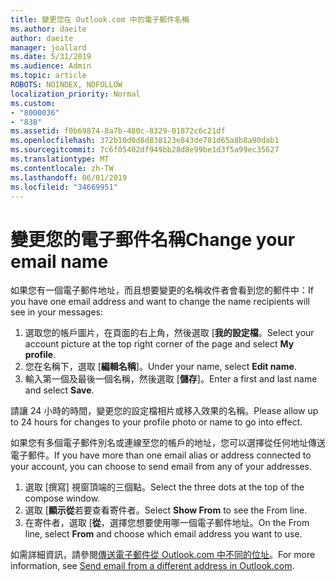 ```yaml
---
title: 變更您在 Outlook.com 中的電子郵件名稱
ms.author: daeite
author: daeite
manager: joallard
ms.date: 5/31/2019
ms.audience: Admin
ms.topic: article
ROBOTS: NOINDEX, NOFOLLOW
localization_priority: Normal
ms.custom:
- "8000036"
- "838"
ms.assetid: f0b69874-8a7b-480c-8329-01872c6c21df
ms.openlocfilehash: 372b10d0d8d838123e843de781d65a8b8a90dab1
ms.sourcegitcommit: 7c6f05402df949bb28d8e99be1d3f5a99ec35627
ms.translationtype: MT
ms.contentlocale: zh-TW
ms.lasthandoff: 06/01/2019
ms.locfileid: "34669951"
---
```

# <a name="change-your-email-name"></a><span data-ttu-id="3ed61-102">變更您的電子郵件名稱</span><span class="sxs-lookup"><span data-stu-id="3ed61-102">Change your email name</span></span>

<span data-ttu-id="3ed61-103">如果您有一個電子郵件地址，而且想要變更的名稱收件者會看到您的郵件中：</span><span class="sxs-lookup"><span data-stu-id="3ed61-103">If you have one email address and want to change the name recipients will see in your messages:</span></span>
  
1. <span data-ttu-id="3ed61-104">選取您的帳戶圖片，在頁面的右上角，然後選取 [**我的設定檔**。</span><span class="sxs-lookup"><span data-stu-id="3ed61-104">Select your account picture at the top right corner of the page and select **My profile**.</span></span>
1. <span data-ttu-id="3ed61-105">您在名稱下，選取 [**編輯名稱**]。</span><span class="sxs-lookup"><span data-stu-id="3ed61-105">Under your name, select **Edit name**.</span></span>
1. <span data-ttu-id="3ed61-106">輸入第一個及最後一個名稱，然後選取 [**儲存**]。</span><span class="sxs-lookup"><span data-stu-id="3ed61-106">Enter a first and last name and select **Save**.</span></span>

<span data-ttu-id="3ed61-107">請讓 24 小時的時間，變更您的設定檔相片或移入效果的名稱。</span><span class="sxs-lookup"><span data-stu-id="3ed61-107">Please allow up to 24 hours for changes to your profile photo or name to go into effect.</span></span>
  
<span data-ttu-id="3ed61-108">如果您有多個電子郵件別名或連線至您的帳戶的地址，您可以選擇從任何地址傳送電子郵件。</span><span class="sxs-lookup"><span data-stu-id="3ed61-108">If you have more than one email alias or address connected to your account, you can choose to send email from any of your addresses.</span></span>
  
1. <span data-ttu-id="3ed61-109">選取 [撰寫] 視窗頂端的三個點。</span><span class="sxs-lookup"><span data-stu-id="3ed61-109">Select the three dots at the top of the compose window.</span></span>
1. <span data-ttu-id="3ed61-110">選取 [**顯示從**若要查看寄件者。</span><span class="sxs-lookup"><span data-stu-id="3ed61-110">Select **Show From** to see the From line.</span></span>
1. <span data-ttu-id="3ed61-111">在寄件者，選取 [**從**，選擇您想要使用哪一個電子郵件地址。</span><span class="sxs-lookup"><span data-stu-id="3ed61-111">On the From line, select **From** and choose which email address you want to use.</span></span>

<span data-ttu-id="3ed61-112">如需詳細資訊，請參閱[傳送電子郵件從 Outlook.com 中不同的位址](https://go.microsoft.com/fwlink/p/?linkid=2001701&amp;clcid=0x409)。</span><span class="sxs-lookup"><span data-stu-id="3ed61-112">For more information, see [Send email from a different address in Outlook.com](https://go.microsoft.com/fwlink/p/?linkid=2001701&amp;clcid=0x409).</span></span>